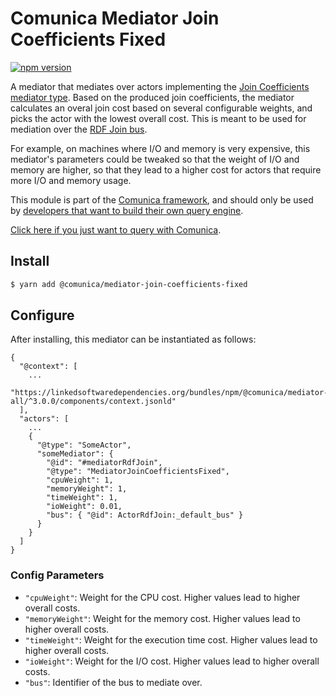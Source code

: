 # Comunica Mediator Join Coefficients Fixed

[![npm version](https://badge.fury.io/js/%40comunica%2Fmediator-join-coefficients-fixed.svg)](https://www.npmjs.com/package/@comunica/mediator-join-coefficients-fixed)

A mediator that mediates over actors implementing the [Join Coefficients mediator type](https://github.com/comunica/comunica/tree/master/packages/mediatortype-join-coefficients).
Based on the produced join coefficients,
the mediator calculates an overal join cost based on several configurable weights,
and picks the actor with the lowest overall cost.
This is meant to be used for mediation over the [RDF Join bus](https://github.com/comunica/comunica/tree/master/packages/bus-rdf-join).

For example, on machines where I/O and memory is very expensive,
this mediator's parameters could be tweaked so that the weight of I/O and memory are higher,
so that they lead to a higher cost for actors that require more I/O and memory usage.

This module is part of the [Comunica framework](https://github.com/comunica/comunica),
and should only be used by [developers that want to build their own query engine](https://comunica.dev/docs/modify/).

[Click here if you just want to query with Comunica](https://comunica.dev/docs/query/).

## Install

```bash
$ yarn add @comunica/mediator-join-coefficients-fixed
```

## Configure

After installing, this mediator can be instantiated as follows:
```text
{
  "@context": [
    ...
    "https://linkedsoftwaredependencies.org/bundles/npm/@comunica/mediator-all/^3.0.0/components/context.jsonld"  
  ],
  "actors": [
    ...
    {
      "@type": "SomeActor",
      "someMediator": {
        "@id": "#mediatorRdfJoin",
        "@type": "MediatorJoinCoefficientsFixed",
        "cpuWeight": 1,
        "memoryWeight": 1,
        "timeWeight": 1,
        "ioWeight": 0.01,
        "bus": { "@id": ActorRdfJoin:_default_bus" }
      }
    }
  ]
}
```

### Config Parameters

* `"cpuWeight"`: Weight for the CPU cost. Higher values lead to higher overall costs.
* `"memoryWeight"`: Weight for the memory cost. Higher values lead to higher overall costs.
* `"timeWeight"`: Weight for the execution time cost. Higher values lead to higher overall costs.
* `"ioWeight"`: Weight for the I/O cost. Higher values lead to higher overall costs.
* `"bus"`: Identifier of the bus to mediate over.

